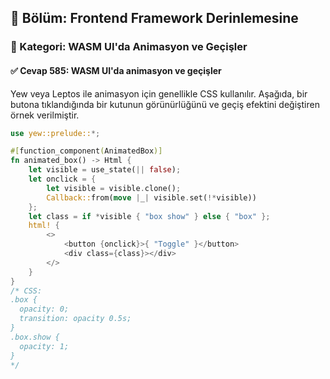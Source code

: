 ## 📘 Bölüm: Frontend Framework Derinlemesine  
### 🔹 Kategori: WASM UI'da Animasyon ve Geçişler  
#### ✅ Cevap 585: WASM UI'da animasyon ve geçişler

Yew veya Leptos ile animasyon için genellikle CSS kullanılır. Aşağıda, bir butona tıklandığında bir kutunun görünürlüğünü ve geçiş efektini değiştiren örnek verilmiştir.

```rust
use yew::prelude::*;

#[function_component(AnimatedBox)]
fn animated_box() -> Html {
    let visible = use_state(|| false);
    let onclick = {
        let visible = visible.clone();
        Callback::from(move |_| visible.set(!*visible))
    };
    let class = if *visible { "box show" } else { "box" };
    html! {
        <>
            <button {onclick}>{ "Toggle" }</button>
            <div class={class}></div>
        </>
    }
}
/* CSS:
.box {
  opacity: 0;
  transition: opacity 0.5s;
}
.box.show {
  opacity: 1;
}
*/
```
